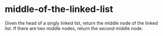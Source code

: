 # middle-of-the-linked-list
Given the head of a singly linked list, return the middle node of the linked list.  If there are two middle nodes, return the second middle node.
